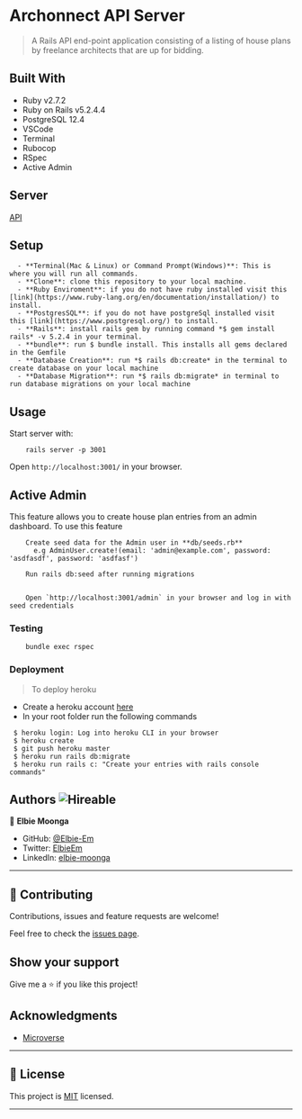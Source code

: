 # Archonnect API Server

> A Rails API end-point application consisting of a listing of house plans by freelance architects that are up for bidding.

## Built With

- Ruby v2.7.2
- Ruby on Rails v5.2.4.4
- PostgreSQL 12.4
- VSCode
- Terminal
- Rubocop
- RSpec
- Active Admin

## Server

[API](https://api-archonnect-mvp.herokuapp.com)

## Setup

```
  - **Terminal(Mac & Linux) or Command Prompt(Windows)**: This is where you will run all commands.
  - **Clone**: clone this repository to your local machine.
  - **Ruby Enviroment**: if you do not have ruby installed visit this [link](https://www.ruby-lang.org/en/documentation/installation/) to install.
  - **PostgresSQL**: if you do not have postgreSql installed visit this [link](https://www.postgresql.org/) to install.
  - **Rails**: install rails gem by running command *$ gem install rails* -v 5.2.4 in your terminal.
  - **bundle**: run $ bundle install. This installs all gems declared in the Gemfile
  - **Database Creation**: run *$ rails db:create* in the terminal to create database on your local machine
  - **Database Migration**: run *$ rails db:migrate* in terminal to run database migrations on your local machine
```

## Usage
Start server with:

```
    rails server -p 3001
```

Open `http://localhost:3001/` in your browser.

## Active Admin

This feature allows you to create house plan entries from an admin dashboard. To use this feature

```
    Create seed data for the Admin user in **db/seeds.rb** 
      e.g AdminUser.create!(email: 'admin@example.com', password: 'asdfasdf', password: 'asdfasf')

    Run rails db:seed after running migrations


    Open `http://localhost:3001/admin` in your browser and log in with seed credentials

```

### Testing

```
    bundle exec rspec
```

### Deployment

> To deploy heroku 
  - Create a heroku account [here](https://www.heroku.com/)
  - In your root folder run the following commands
  ```
   $ heroku login: Log into heroku CLI in your browser
   $ heroku create
   $ git push heroku master
   $ heroku run rails db:migrate
   $ heroku run rails c: "Create your entries with rails console commands"
  ```


## Authors ![Hireable](https://img.shields.io/badge/HIREABLE-YES-yellowgreen&?style=for-the-badge)

👤 **Elbie Moonga**

- GitHub: [@Elbie-Em](https://github.com/Elbie-em)
- Twitter: [ElbieEm](https://twitter.com/ElbieEm)
- LinkedIn: [elbie-moonga](https://www.linkedin.com/in/elbiemoonga) 

---

## 🤝 Contributing

Contributions, issues and feature requests are welcome!

Feel free to check the [issues page](https://github.com/Elbie-em/archonnect_mvp_backend/issues).

## Show your support

Give me a ⭐️ if you like this project!

## Acknowledgments

- [Microverse](https://microverse.org)

---

## 📝 License

This project is [MIT](/LICENSE) licensed.

---

